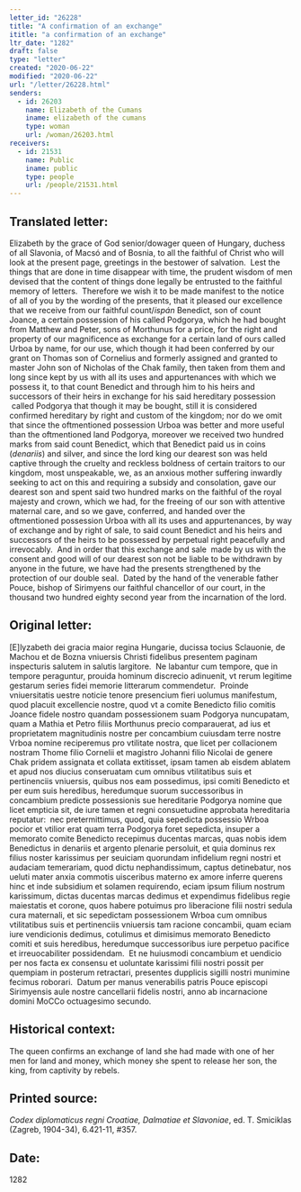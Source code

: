 ```yaml
---
letter_id: "26228"
title: "A confirmation of an exchange"
ititle: "a confirmation of an exchange"
ltr_date: "1282"
draft: false
type: "letter"
created: "2020-06-22"
modified: "2020-06-22"
url: "/letter/26228.html"
senders:
  - id: 26203
    name: Elizabeth of the Cumans
    iname: elizabeth of the cumans
    type: woman
    url: /woman/26203.html
receivers:
  - id: 21531
    name: Public
    iname: public
    type: people
    url: /people/21531.html
---
```

<h2> Translated letter:</h2><p>Elizabeth by the grace of God senior/dowager queen of Hungary, duchess of all Slavonia, of Macsó and of Bosnia, to all the faithful of Christ who will look at the present page, greetings in the bestower of salvation.&nbsp; Lest the things that are done in time disappear with time, the prudent wisdom of men devised that the content of things done legally be entrusted to the faithful memory of letters.&nbsp; Therefore we wish it to be made manifest to the notice of all of you by the wording of the presents, that it pleased our excellence that we receive from our faithful count/<i>ispán </i>Benedict, son of count Joance, a certain possession of his called Podgorya, which he had bought from Matthew and Peter, sons of Morthunus for a price, for the right and property of our magnificence as exchange for a certain land of ours called Urboa by name, for our use, which though it had been conferred by our grant on Thomas son of Cornelius and formerly assigned and granted to master John son of Nicholas of the Chak family, then taken from them and long since kept by us with all its uses and appurtenances with which we possess it, to that count Benedict and through him to his heirs and successors of their heirs in exchange for his said hereditary possession &nbsp;called Podgorya that though it may be bought, still it is considered confirmed hereditary by right and custom of the kingdom; nor do we omit that since the oftmentioned possession Urboa was better and more useful than the oftmentioned land Podgorya, moreover we received two hundred marks from said count Benedict, which that Benedict paid us in coins (<i>denariis</i>) and silver, and since the lord king our dearest son was held captive through the cruelty and reckless boldness of certain traitors to our kingdom, most unspeakable, we, as an anxious mother suffering inwardly seeking to act on this and requiring a subsidy and consolation, gave our dearest son and spent said two hundred marks on the faithful of the royal majesty and crown, which we had, for the freeing of our son with attentive maternal care, and so we gave, conferred, and handed over the oftmentioned possession Urboa with all its uses and appurtenances, by way of exchange and by right of sale, to said count Benedict and his heirs and successors of the heirs to be possessed by perpetual right peacefully and irrevocably.&nbsp; And in order that this exchange and sale&nbsp; made by us with the consent and good will of our dearest son not be liable to be withdrawn by anyone in the future, we have had the presents strengthened by the protection of our double seal.&nbsp; Dated by the hand of the venerable father Pouce, bishop of Sirimyens our faithful chancellor of our court, in the thousand two hundred eighty second year from the incarnation of the lord.</p><h2 class="mt-4"> Original letter:</h2><p>[E]lyzabeth dei gracia maior regina Hungarie, ducissa tocius Sclauonie, de Machou et de Bozna vniuersis Christi fidelibus presentem paginam inspecturis salutem in salutis largitore.&nbsp; Ne labantur cum tempore, que in tempore peraguntur, prouida hominum discrecio adinuenit, vt rerum legitime gestarum series fidei memorie litterarum commendetur.&nbsp; Proinde vniuersitatis uestre noticie tenore presencium fieri uolumus manifestum, quod placuit excellencie nostre, quod vt a comite Benedicto filio comitis Joance fidele nostro quandam possessionem suam Podgorya nuncupatam, quam a Mathia et Petro filiis Morthunus precio comparauerat, ad ius et proprietatem magnitudinis nostre per concambium cuiusdam terre nostre Vrboa nomine reciperemus pro vtilitate nostra, que licet per collacionem nostram Thome filio Cornelii et magistro Johanni filio Nicolai de genere Chak pridem assignata et collata extitisset, ipsam tamen ab eisdem ablatem et apud nos diucius conseruatam cum omnibus vtilitatibus suis et pertinenciis vniuersis, quibus nos eam possedimus, ipsi comiti Benedicto et per eum suis heredibus, heredumque suorum successoribus in concambium predicte possessionis sue hereditarie Podgorya nomine que licet empticia sit, de iure tamen et regni consuetudine approbata hereditaria reputatur:&nbsp; nec pretermittimus, quod, quia sepedicta possessio Wrboa pocior et vtilior erat quam terra Podgorya foret sepedicta, insuper a memorato comite Benedicto recepimus ducentas marcas, quas nobis idem Benedictus in denariis et argento plenarie persoluit, et quia dominus rex filius noster karissimus per seuiciam quorundam infidelium regni nostri et audaciam temerariam, quod dictu nephandissimum, captus detinebatur, nos ueluti mater anxia commotis uisceribus materno ex amore inferre querens hinc et inde subsidium et solamen requirendo, eciam ipsum filium nostrum karissimum, dictas ducentas marcas dedimus et expendimus fidelibus regie maiestatis et corone, quos habere potuimus pro liberacione filii nostri sedula cura maternali, et sic sepedictam possessionem Wrboa cum omnibus vtilitatibus suis et pertinenciis vniuersis tam racione concambii, quam eciam iure vendicionis dedimus, cotulimus et dimisimus memorato Benedicto comiti et suis heredibus, heredumque successoribus iure perpetuo pacifice et irreuocabiliter possidendam.&nbsp; Et ne huiusmodi concambium et uendicio per nos facta ex consensu et uoluntate karissimi filii nostri possit per quempiam in posterum retractari, presentes dupplicis sigilli nostri munimine fecimus roborari.&nbsp; Datum per manus venerabilis patris Pouce episcopi Sirimyensis aule nostre cancellarii fidelis nostri, anno ab incarnacione domini MoCCo octuagesimo secundo.</p><h2 class="mt-4"> Historical context:</h2><p>The queen confirms an exchange of land she had made with one of her men for land and money, which money she spent to release her son, the king, from captivity by rebels.</p><h2 class="mt-4"> Printed source:</h2><p><i>Codex diplomaticus regni Croatiae, Dalmatiae et Slavoniae</i>, ed. T. Smiciklas (Zagreb, 1904-34), 6.421-11, #357.&nbsp;&nbsp;</p><h2 class="mt-4"> Date:</h2>1282
